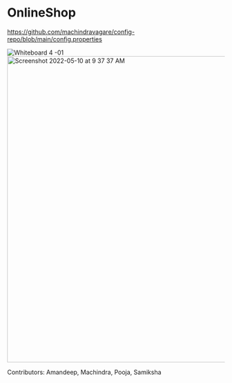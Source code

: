 # OnlineShop

https://github.com/machindravagare/config-repo/blob/main/config.properties



![Whiteboard 4 -01](https://user-images.githubusercontent.com/104611736/167536961-4105a9bb-99cc-4b3a-8326-c7dff4584b11.png)
<img width="710" alt="Screenshot 2022-05-10 at 9 37 37 AM" src="https://user-images.githubusercontent.com/104611736/167540749-c0de1b34-c10a-436c-b4ec-afbdcad478d6.png">


Contributors:
Amandeep,
Machindra,
Pooja,
Samiksha
